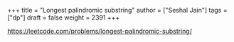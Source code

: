 +++
title = "Longest palindromic substring"
author = ["Seshal Jain"]
tags = ["dp"]
draft = false
weight = 2391
+++

<https://leetcode.com/problems/longest-palindromic-substring/>
